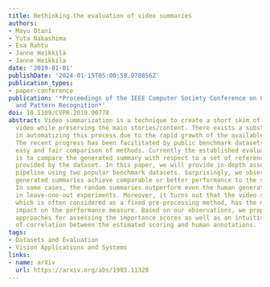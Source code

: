 ```yaml
---
title: Rethinking the evaluation of video summaries
authors:
- Mayu Otani
- Yuta Nakashima
- Esa Rahtu
- Janne Heikkilä
- Janne Heikkila
date: '2019-01-01'
publishDate: '2024-01-15T05:00:59.970856Z'
publication_types:
- paper-conference
publication: '*Proceedings of the IEEE Computer Society Conference on Computer Vision
  and Pattern Recognition*'
doi: 10.1109/CVPR.2019.00778
abstract: Video summarization is a technique to create a short skim of the original
  video while preserving the main stories/content. There exists a substantial interest
  in automatizing this process due to the rapid growth of the available material.
  The recent progress has been facilitated by public benchmark datasets, which enable
  easy and fair comparison of methods. Currently the established evaluation protocol
  is to compare the generated summary with respect to a set of reference summaries
  provided by the dataset. In this paper, we will provide in-depth assessment of this
  pipeline using two popular benchmark datasets. Surprisingly, we observe that randomly
  generated summaries achieve comparable or better performance to the state-of-the-art.
  In some cases, the random summaries outperform even the human generated summaries
  in leave-one-out experiments. Moreover, it turns out that the video segmentation,
  which is often considered as a fixed pre-processing method, has the most significant
  impact on the performance measure. Based on our observations, we propose alternative
  approaches for assessing the importance scores as well as an intuitive visualization
  of correlation between the estimated scoring and human annotations.
tags:
- Datasets and Evaluation
- Vision Applications and Systems
links:
- name: arXiv
  url: https://arxiv.org/abs/1903.11328
---
```

